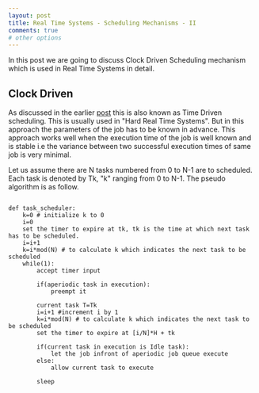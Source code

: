 ```yaml
---
layout: post
title: Real Time Systems - Scheduling Mechanisms - II
comments: true
# other options
---
```


In this post we are going to discuss Clock Driven Scheduling mechanism which is used in Real Time Systems in detail.

## Clock Driven

As discussed in the earlier [post](https://svradityareddy.github.io/Real-Time-OS-Scheduling-Policies-part1/) this is also known as Time Driven scheduling. This is usually used in "Hard Real Time Systems". But in this approach the parameters of the job has to be known in advance. This approach works well when the execution time of the job is well known and is stable i.e the variance between two successful execution times of same job is very minimal.

Let us assume there are N tasks numbered from 0 to N-1 are to scheduled. Each task is denoted by Tk, "k" ranging from 0 to N-1. The pseudo algorithm is as follow.

```{python}

def task_scheduler:
    k=0 # initialize k to 0
    i=0
    set the timer to expire at tk, tk is the time at which next task has to be scheduled.
    i=i+1
    k=i*mod(N) # to calculate k which indicates the next task to be scheduled
    while(1):
        accept timer input
        
        if(aperiodic task in execution):
            preempt it
        
        current task T=Tk
        i=i+1 #increment i by 1
        k=i*mod(N) # to calculate k which indicates the next task to be scheduled
        set the timer to expire at [i/N]*H + tk
        
        if(current task in execution is Idle task):
            let the job infront of aperiodic job queue execute
        else:
            allow current task to execute
        
        sleep
```